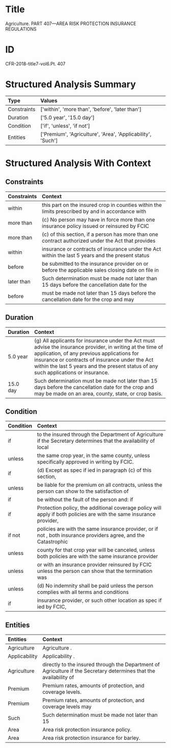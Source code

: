 # Title

 Agriculture. PART 407—AREA RISK PROTECTION INSURANCE REGULATIONS


# ID

 CFR-2018-title7-vol6.Pt. 407


# Structured Analysis Summary

| Type        | Values                                                      |
|:------------|:------------------------------------------------------------|
| Constraints | ['within', 'more than', 'before', 'later than']             |
| Duration    | ['5.0 year', '15.0 day']                                    |
| Condition   | ['if', 'unless', 'if not']                                  |
| Entities    | ['Premium', 'Agriculture', 'Area', 'Applicability', 'Such'] |


# Structured Analysis With Context

 


## Constraints

| Constraints   | Context                                                                                            |
|:--------------|:---------------------------------------------------------------------------------------------------|
| within        | this part on the insured crop in counties within the limits prescribed by and in accordance with   |
| more than     | (c) No person may have in force  more than one insurance policy issued or reinsured by FCIC        |
| more than     | (c) of this section, if a person has more than one contract authorized under the Act that provides |
| within        | insurance or contracts of insurance under the Act within the last 5 years and the present status   |
| before        | be submitted to the insurance provider on or before the applicable sales closing date on file in   |
| later than    | Such determination must be made not  later than 15 days before the cancellation date for the       |
| before        | must be made not later than 15 days before the cancellation date for the crop and may              |


## Duration

| Duration   | Context                                                                                                                                                                                                                                                                                            |
|:-----------|:---------------------------------------------------------------------------------------------------------------------------------------------------------------------------------------------------------------------------------------------------------------------------------------------------|
| 5.0 year   | (g) All applicants for insurance under the Act must advise the insurance provider, in writing at the time of application, of any previous applications for insurance or contracts of insurance under the Act within the last 5 years and the present status of any such applications or insurance. |
| 15.0 day   | Such determination must be made not later than 15 days before the cancellation date for the crop and may be made on an area, county, state, or crop basis.                                                                                                                                         |


## Condition

| Condition   | Context                                                                                                             |
|:------------|:--------------------------------------------------------------------------------------------------------------------|
| if          | to the insured through the Department of Agriculture if the Secretary determines that the availability of local     |
| unless      | the same crop year, in the same county, unless  specifically approved in writing by FCIC.                           |
| if          | (d) Except as spec if ied in paragraph (c) of this section,                                                         |
| unless      | be liable for the premium on all contracts, unless the person can show to the satisfaction of                       |
| if          | be without the fault of the person and: if                                                                          |
| if          | Protection policy, the additional coverage policy will apply if both policies are with the same insurance provider, |
| if not      | policies are with the same insurance provider, or if not , both insurance providers agree, and the Catastrophic     |
| unless      | county for that crop year will be canceled, unless both policies are with the same insurance provider               |
| unless      | or with an insurance provider reinsured by FCIC unless the person can show that the termination was                 |
| unless      | (d) No indemnity shall be paid  unless the person complies with all terms and conditions                            |
| if          | insurance provider, or such other location as spec if ied by FCIC,                                                  |


## Entities

| Entities      | Context                                                                                                            |
|:--------------|:-------------------------------------------------------------------------------------------------------------------|
| Agriculture   | Agriculture .                                                                                                      |
| Applicability | Applicability .                                                                                                    |
| Agriculture   | directly to the insured through the Department of Agriculture if the Secretary determines that the availability of |
| Premium       | Premium  rates, amounts of protection, and coverage levels.                                                        |
| Premium       | Premium rates, amounts of protection, and coverage levels may                                                      |
| Such          | Such determination must be made not later than 15                                                                  |
| Area          | Area  risk protection insurance policy.                                                                            |
| Area          | Area  risk protection insurance for barley.                                                                        |


